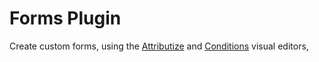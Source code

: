 # Forms Plugin

Create custom forms, using the [Attributize](/attributize/) and [Conditions](/conditions/) visual editors, 